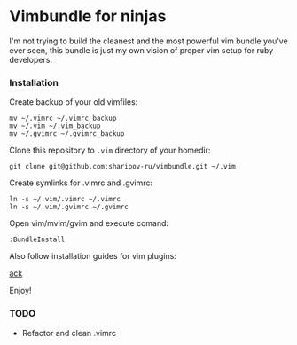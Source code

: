 # Vimbundle for ninjas

I'm not trying to build the cleanest and the most powerful vim bundle
you've ever seen, this bundle is just my own vision of proper vim setup
for ruby developers.

### Installation
Create backup of your old vimfiles:

    mv ~/.vimrc ~/.vimrc_backup
    mv ~/.vim ~/.vim_backup
    mv ~/.gvimrc ~/.gvimrc_backup

Clone this repository to ``.vim`` directory of your homedir:

    git clone git@github.com:sharipov-ru/vimbundle.git ~/.vim

Create symlinks for .vimrc and .gvimrc:

    ln -s ~/.vim/.vimrc ~/.vimrc
    ln -s ~/.vim/.gvimrc ~/.gvimrc

Open vim/mvim/gvim and execute comand:

    :BundleInstall

Also follow installation guides for vim plugins:

[ack](https://github.com/mileszs/ack.vim)

Enjoy!

### TODO

* Refactor and clean .vimrc
